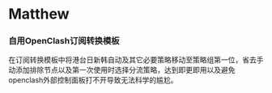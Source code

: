 # Matthew

### 自用OpenClash订阅转换模板

在订阅转换模板中将港台日新韩自动及其它必要策略移动至策略组第一位，省去手动添加排除节点以及第一次使用时选择分流策略，达到即更即用以及避免openclash外部控制面板打不开导致无法科学的尴尬。